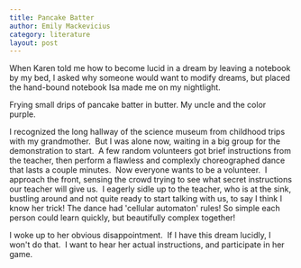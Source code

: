 ```yaml
---
title: Pancake Batter
author: Emily Mackevicius
category: literature
layout: post
---
```


When Karen told me how to become lucid in a dream by leaving a notebook by my bed, I asked why someone would want to modify dreams, but placed the hand-bound notebook Isa made me on my nightlight.  

Frying small drips of pancake batter in butter. My uncle and the color purple.

I recognized the long hallway of the science museum from childhood trips with my grandmother.  But I was alone now, waiting in a big group for the demonstration to start.  A few random volunteers got brief instructions from the teacher, then perform a flawless and complexly choreographed dance that lasts a couple minutes.  Now everyone wants to be a volunteer.  I approach the front, sensing the crowd trying to see what secret instructions our teacher will give us.  I eagerly sidle up to the teacher, who is at the sink, bustling around and not quite ready to start talking with us, to say I think I know her trick! The dance had 'cellular automaton' rules! So simple each person could learn quickly, but beautifully complex together!  

I woke up to her obvious disappointment.  If I have this dream lucidly, I won't do that.  I want to hear her actual instructions, and participate in her game. 
